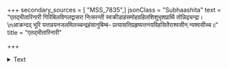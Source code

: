 +++
secondary_sources = [ "MSS_7835",]
jsonClass = "Subhaashita"
text = "एतद्भीतारिनारी गिरिबिलविगलद्वासरा निःसरन्ती स्वक्रीडाहंसमोहग्रहिलशिशुभृशप्रार्थि तोन्निद्रचन्द्रा।  \nआक्रन्दद् भूरि यत्तन्नयनजलमिलच्चन्द्रहंसानुबिम्ब- प्रत्यासत्तिप्रहृष्यत्तनयविहसितैराश्वसीन् न्यश्वसीच्च॥"
title = "एतद्भीतारिनारी"

+++

<details><summary>Text</summary>

एतद्भीतारिनारी गिरिबिलविगलद्वासरा निःसरन्ती स्वक्रीडाहंसमोहग्रहिलशिशुभृशप्रार्थि तोन्निद्रचन्द्रा।  
आक्रन्दद् भूरि यत्तन्नयनजलमिलच्चन्द्रहंसानुबिम्ब- प्रत्यासत्तिप्रहृष्यत्तनयविहसितैराश्वसीन् न्यश्वसीच्च॥
</details>
